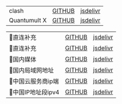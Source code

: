 <table align="center">
  <tr>
    <td>clash</td>
    <td><a href="https://raw.githubusercontent.com/zt001110/me/master/clash.ini" target="_blank">GITHUB</a></td>
    <td><a href="https://cdn.jsdelivr.net/gh/zt001110/me@master/clash.ini" target="_blank">jsdelivr</a></td>
  </tr>
  <tr>
    <td>Quantumult X</td>
    <td><a href="https://raw.githubusercontent.com/zt001110/me/master/mlitm.conf" target="_blank">GITHUB</a></td>
    <td><a href="https://cdn.jsdelivr.net/gh/zt001110/me@master/mlitm.conf" target="_blank">jsdelivr</a></td>
  </tr>
</table>

<table align="center">
  <tr>
    <td>🎯直连补充</td>
    <td><a href="https://raw.githubusercontent.com/zt001110/me/master/rule/zhilian.list" target="_blank">GITHUB</a></td>
    <td><a href="https://cdn.jsdelivr.net/gh/zt001110/me@master/rule/zhilian.list" target="_blank">jsdelivr</a></td>
  </tr>
  <tr>
    <td>🎯直连补充</td>
    <td><a href="https://raw.githubusercontent.com/zt001110/me/master/chinese.list" target="_blank">GITHUB</a></td>
    <td><a href="https://cdn.jsdelivr.net/gh/zt001110/me@master/chinese.list" target="_blank">jsdelivr</a></td>
  </tr>
    <tr>
    <td>🎯国内媒体</td>
    <td><a href="https://raw.githubusercontent.com/zt001110/me/master/chineseMedia.list" target="_blank">GITHUB</a></td>
    <td><a href="https://cdn.jsdelivr.net/gh/zt001110/me@master/chineseMedia.list" target="_blank">jsdelivr</a></td>
  </tr>
    <tr>
    <td>🎯国内局域网地址</td>
    <td><a href="https://raw.githubusercontent.com/zt001110/me/master/cnlan.list" target="_blank">GITHUB</a></td>
    <td><a href="https://cdn.jsdelivr.net/gh/zt001110/me@master/cnlan.list" target="_blank">jsdelivr</a></td>
  </tr>
    <tr>
    <td>🎯中国云服务商ip端</td>
    <td><a href="https://raw.githubusercontent.com/zt001110/me/master/ChinaCompanyIp.list" target="_blank">GITHUB</a></td>
    <td><a href="https://cdn.jsdelivr.net/gh/zt001110/me@master/ChinaCompanyIp.list" target="_blank">jsdelivr</a></td>
  </tr>
    <tr>
    <td>🎯中国IP地址段ipv4</td>
    <td><a href="https://raw.githubusercontent.com/zt001110/me/master/ChinaIp.list" target="_blank">GITHUB</a></td>
    <td><a href="https://cdn.jsdelivr.net/gh/zt001110/me@master/ChinaIp.list" target="_blank">jsdelivr</a></td>
  </tr>
</table>
